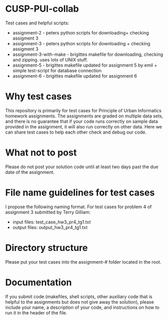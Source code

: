 CUSP-PUI-collab
===============

Test cases and helpful scripts:

* assignment-2           - peters python scripts for downloading+ checking assigment 3
* assignment-3           - peters python scripts for downloading + checking assigment 3
* assignment-3-with-make - brigittes makefile for downloading, checking and zipping. uses lots of UNIX stuff.
* assignment-5           - brigittes makefile updated for assignment 5 by emil + simple test-script for database connection
* assignment-6           - brigittes makefile updated for assignment 6

# Why test cases
This repository is primarily for test cases for Principle of Urban Informatics homework assignments.
The assignments are graded on multiple data sets, and there is no guarantee that if your code runs correctly
on sample data provided in the assignment, it will also run correctly on other data. Here we can share
test cases to help each other check and debug our code.

# What not to post
Please do not post your solution code until at least two days past the due date of the assignment.

# File name guidelines for test cases
I propose the following naming format. For test cases for problem 4 of assignment 3 submitted by Terry Gilliam:
- input files: test_case_hw3_pr4_tg1.txt
- output files: output_hw3_pr4_tg1.txt

# Directory structure
Please put your test cases into the assignment-# folder located in the root.

# Documentation
If you submit code (makefiles, shell scripts, other auxiliary code that is helpful to the assignments but does not give away the solution),
please include your name, a description of your code, and instructions on how to run it in the header of the file.
